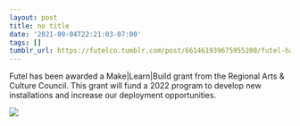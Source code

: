 ```yaml
---
layout: post
title: no title
date: '2021-09-04T22:21:03-07:00'
tags: []
tumblr_url: https://futelco.tumblr.com/post/661461939675955200/futel-has-been-awarded-a-make-learn-build-grant
---
```

Futel has been awarded a Make|Learn|Build grant from the Regional Arts & Culture Council. This grant will fund a 2022 program to develop new installations and increase our deployment opportunities.

![](https://64.media.tumblr.com/0069eb3b3b15a157afdc0732b276a9f2/0d5df4be54e1ed24-83/s540x810/de796ba01bff8f26d5e432ba5c36266cf87e3c8b.png)
